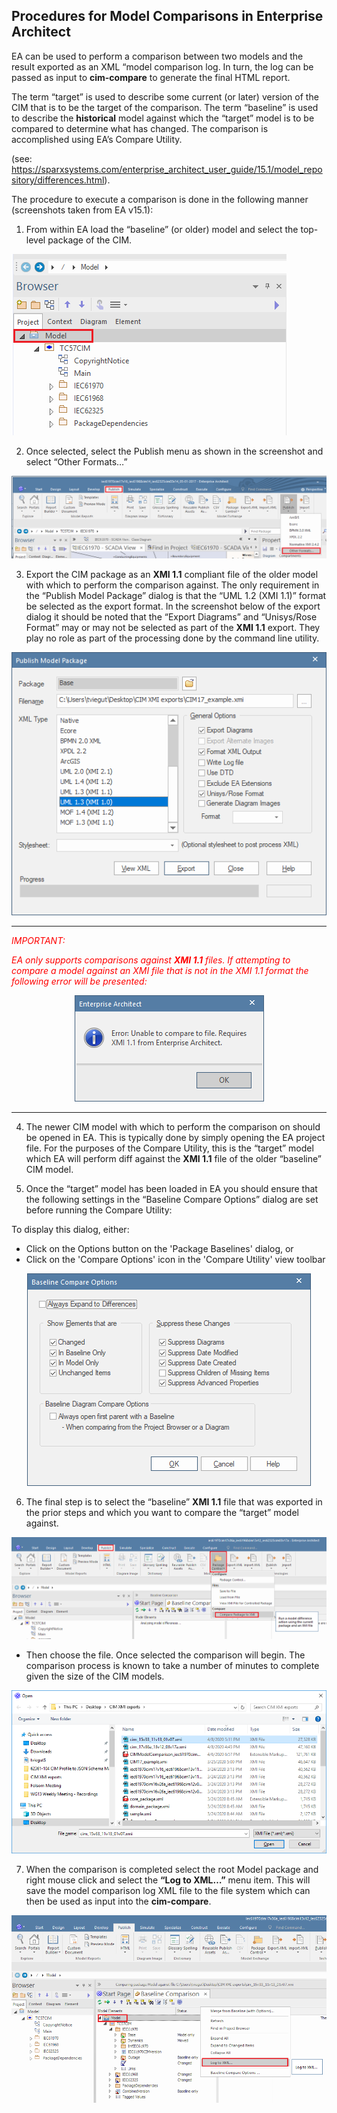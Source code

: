 Procedures for Model Comparisons in Enterprise Architect
--------------------------------------------------------

EA can be used to perform a comparison between two models and the result
exported as an XML “model comparison log. In turn, the log can be passed as
input to **cim-compare** to generate the final HTML report.

The term “target” is used to describe some current (or later) version of the CIM
that is to be the target of the comparison. The term “baseline” is used to
describe the **historical** model against which the “target” model is to be
compared to determine what has changed. The comparison is accomplished using
EA’s Compare Utility.

(see:
<https://sparxsystems.com/enterprise_architect_user_guide/15.1/model_repository/differences.html>).

The procedure to execute a comparison is done in the following manner
(screenshots taken from EA v15.1):

1.  From within EA load the “baseline” (or older) model and select the top-level package of the CIM.

<p align="left">
  <img src="media/e2528011d22641e9be29fd4616c07ac1.png">
</p>


2.  Once selected, select the Publish menu as shown in the screenshot and select “Other Formats…”

<p align="center">
  <img src="media/d0a6a671e1360aaafca37aa4891669fc.png">
</p>

3.  Export the CIM package as an **XMI 1.1** compliant file of the older model with which to perform the comparison against. The only requirement in the “Publish Model Package” dialog is that the “UML 1.2 (XMI 1.1)” format be selected as the export format. In the screenshot below of the export dialog it should be noted that the “Export Diagrams” and “Unisys/Rose Format” may or may not be selected as part of the **XMI 1.1** export.  They play no role as part of the processing done by the command line utility.

<p align="center">
  <img src="media/8c826de7743d558a12383f7d89406bb2.png">
</p>

---
<span style="color:red">*IMPORTANT:*</span>

<span style="color:red">*EA only supports comparisons against **XMI 1.1** files. If attempting to compare a model against an XMI file that is not in the XMI 1.1 format the following error will be presented:*</span>

<p align="center">
  <img src="media/26d8f8b098e62a1d71ea37457d334800.png">
</p>

---


4.   The newer CIM model with which to perform the comparison on should be opened in EA. This is typically done by simply opening the EA project file. For the purposes of the Compare Utility, this is the “target” model which EA will perform diff against the **XMI 1.1** file of the older “baseline” CIM model.

5. Once the “target” model has been loaded in EA you should ensure that the following settings in the “Baseline Compare Options” dialog are set before running the Compare Utility:

To display this dialog, either:
- Click on the Options button on the 'Package Baselines' dialog, or
- Click on the 'Compare Options' icon in the 'Compare Utility' view toolbar

<p align="center">
  <img src="media/44acf6e48466976f4adb303b9eec083c.png">
</p>


6. The final step is to select the “baseline” **XMI 1.1** file that was exported in the prior steps and which you want to compare the “target” model against.

<p align="center">
  <img src="media/f895226492ab953908a2a538bce887c7.png">
</p>

-   Then choose the file.  Once selected the comparison will begin. The comparison process is known to take a number of minutes to complete given the size of the CIM models.

<p align="center">
  <img src="media/d5611f5e304ce9684e8ac662ce43ad25.png">
</p>


7.   When the comparison is completed select the root Model package and right mouse click and select the **“Log to XML…”** menu item. This will save the model comparison log XML file to the file system which can then be used as input into the **cim-compare**.

<p align="center">
  <img src="media/b2f18adca9689032cd3bfbf05f532c3c.png">
</p>
